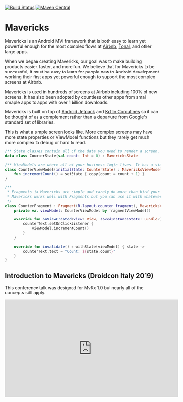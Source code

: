 [![Build Status](https://travis-ci.com/airbnb/mavericks.svg?branch=master)](https://travis-ci.com/github/airbnb/mavericks)
[![Maven Central](https://maven-badges.herokuapp.com/maven-central/com.airbnb.android/mavericks/badge.svg)](https://maven-badges.herokuapp.com/maven-central/com.airbnb.android/mavericks)

# Mavericks

Mavericks is an Android MVI framework that is both easy to learn yet powerful enough for the most complex flows at [Airbnb](https://www.airbnb.com/), [Tonal](http://tonal.com/), and other large apps.

When we began creating Mavericks, our goal was to make building products easier, faster, and more fun. We believe that for Mavericks to be successful, it must be easy to learn for people new to Android development working their first apps yet powerful enough to support the most complex screens at Airbnb.

Mavericks is used in hundreds of screens at Airbnb including 100% of new screens. It has also been adopted by countless other apps from small smaple apps to apps with over 1 billion downloads.

Mavericks is built on top of [Android Jetpack](https://developer.android.com/jetpack) and [Kotlin Coroutines](https://developer.android.com/kotlin/coroutines) so it can be thought of as a complement rather than a departure from Google's standard set of libraries.

This is what a simple screen looks like. More complex screens may have more state properties or ViewModel functions but they rarely get much more complex to debug or hard to read.
```kotlin
/** State classes contain all of the data you need to render a screen. */
data class CounterState(val count: Int = 0) : MavericksState

/** ViewModels are where all of your business logic lives. It has a simple lifecycle and is easy to test. */
class CounterViewModel(initialState: CounterState) : MavericksViewModel<CounterState>(initialState) {
    fun incrementCount() = setState { copy(count = count + 1) }
}

/**
 * Fragments in Mavericks are simple and rarely do more than bind your state to views.
 * Mavericks works well with Fragments but you can use it with whatever view architecture you use.
 */
class CounterFragment : Fragment(R.layout.counter_fragment), MavericksView {
    private val viewModel: CounterViewModel by fragmentViewModel()

    override fun onViewCreated(view: View, savedInstanceState: Bundle?) {
        counterText.setOnClickListener {
            viewModel.incrementCount()
        }
    }

    override fun invalidate() = withState(viewModel) { state ->
        counterText.text = "Count: ${state.count}"
    }
}
```

## Introduction to Mavericks (Droidcon Italy 2019)

This conference talk was designed for MvRx 1.0 but nearly all of the concepts still apply.

<iframe width="560" height="315" src="https://www.youtube.com/embed/Web4xPi2Ga4" frameborder="0" allow="accelerometer; autoplay; clipboard-write; encrypted-media; gyroscope; picture-in-picture" allowfullscreen></iframe>

